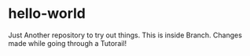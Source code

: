 # hello-world
Just Another repository to try out things. 
This is inside Branch. Changes made while going through a Tutorail!
